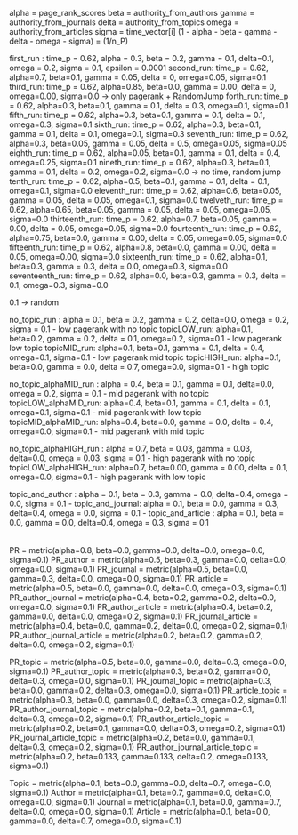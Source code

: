 alpha = page_rank_scores
beta = authority_from_authors
gamma = authority_from_journals
delta = authority_from_topics
omega = authority_from_articles
sigma = time_vector[i]
(1 - alpha - beta - gamma - delta - omega - sigma) = (1/n_P)


first_run : time_p = 0.62, alpha = 0.3, beta = 0.2, gamma = 0.1, delta=0.1, omega = 0.2, sigma = 0.1, epsilon = 0.0001
second_run: time_p = 0.62, alpha=0.7, beta=0.1, gamma = 0.05, delta = 0, omega=0.05, sigma=0.1
third_run: time_p = 0.62,  alpha=0.85, beta=0.0, gamma = 0.00, delta = 0, omega=0.00, sigma=0.0 -> only pagerank + RandomJump
forth_run: time_p = 0.62,  alpha=0.3, beta=0.1, gamma = 0.1, delta = 0.3, omega=0.1, sigma=0.1
fifth_run: time_p = 0.62,  alpha=0.3, beta=0.1, gamma = 0.1, delta = 0.1, omega=0.3, sigma=0.1
sixth_run: time_p = 0.62,  alpha=0.3, beta=0.1, gamma = 0.1, delta = 0.1, omega=0.1, sigma=0.3
seventh_run: time_p = 0.62,  alpha=0.3, beta=0.05, gamma = 0.05, delta = 0.5, omega=0.05, sigma=0.05
eighth_run: time_p = 0.62,  alpha=0.05, beta=0.1, gamma = 0.1, delta = 0.4, omega=0.25, sigma=0.1
nineth_run: time_p = 0.62,  alpha=0.3, beta=0.1, gamma = 0.1, delta = 0.2, omega=0.2, sigma=0.0 -> no time, random jump
tenth_run: time_p = 0.62,  alpha=0.5, beta=0.1, gamma = 0.1, delta = 0.1, omega=0.1, sigma=0.0
eleventh_run: time_p = 0.62,  alpha=0.6, beta=0.05, gamma = 0.05, delta = 0.05, omega=0.1, sigma=0.0
twelveth_run: time_p = 0.62,  alpha=0.65, beta=0.05, gamma = 0.05, delta = 0.05, omega=0.05, sigma=0.0
thirteenth_run: time_p = 0.62,  alpha=0.7, beta=0.05, gamma = 0.00, delta = 0.05, omega=0.05, sigma=0.0
fourteenth_run: time_p = 0.62,  alpha=0.75, beta=0.0, gamma = 0.00, delta = 0.05, omega=0.05, sigma=0.0
fifteenth_run: time_p = 0.62,  alpha=0.8, beta=0.0, gamma = 0.00, delta = 0.05, omega=0.00, sigma=0.0
sixteenth_run: time_p = 0.62,  alpha=0.1, beta=0.3, gamma = 0.3, delta = 0.0, omega=0.3, sigma=0.0
seventeenth_run: time_p = 0.62,  alpha=0.0, beta=0.3, gamma = 0.3, delta = 0.1, omega=0.3, sigma=0.0




0.1 -> random

no_topic_run : alpha = 0.1, beta = 0.2, gamma = 0.2, delta=0.0, omega = 0.2, sigma = 0.1 - low pagerank with no topic
topicLOW_run: alpha=0.1, beta=0.2, gamma = 0.2, delta = 0.1, omega=0.2, sigma=0.1 - low pagerank low topic
topicMID_run: alpha=0.1, beta=0.1, gamma = 0.1, delta = 0.4, omega=0.1, sigma=0.1 - low pagerank mid topic
topicHIGH_run: alpha=0.1, beta=0.0, gamma = 0.0, delta = 0.7, omega=0.0, sigma=0.1 - high topic


no_topic_alphaMID_run : alpha = 0.4, beta = 0.1, gamma = 0.1, delta=0.0, omega = 0.2, sigma = 0.1 - mid pagerank with no topic
topicLOW_alphaMID_run: alpha=0.4, beta=0.1, gamma = 0.1, delta = 0.1, omega=0.1, sigma=0.1 - mid pagerank with low topic
topicMID_alphaMID_run: alpha=0.4, beta=0.0, gamma = 0.0, delta = 0.4, omega=0.0, sigma=0.1 - mid pagerank with mid topic

no_topic_alphaHIGH_run : alpha = 0.7, beta = 0.03, gamma = 0.03, delta=0.0, omega = 0.03, sigma = 0.1 - high pagerank with no topic
topicLOW_alphaHIGH_run: alpha=0.7, beta=0.00, gamma = 0.00, delta = 0.1, omega=0.0, sigma=0.1 - high pagerank with low topic


topic_and_author : alpha = 0.1, beta = 0.3, gamma = 0.0, delta=0.4, omega = 0.0, sigma = 0.1 -
topic_and_journal: alpha = 0.1, beta = 0.0, gamma = 0.3, delta=0.4, omega = 0.0, sigma = 0.1 -
topic_and_article   : alpha = 0.1, beta = 0.0, gamma = 0.0, delta=0.4, omega = 0.3, sigma = 0.1




######
PR = metric(alpha=0.8, beta=0.0, gamma=0.0, delta=0.0, omega=0.0, sigma=0.1)
PR_author = metric(alpha=0.5, beta=0.3, gamma=0.0, delta=0.0, omega=0.0, sigma=0.1)
PR_journal = metric(alpha=0.5, beta=0.0, gamma=0.3, delta=0.0, omega=0.0, sigma=0.1)
PR_article = metric(alpha=0.5, beta=0.0, gamma=0.0, delta=0.0, omega=0.3, sigma=0.1)
PR_author_journal = metric(alpha=0.4, beta=0.2, gamma=0.2, delta=0.0, omega=0.0, sigma=0.1)
PR_author_article = metric(alpha=0.4, beta=0.2, gamma=0.0, delta=0.0, omega=0.2, sigma=0.1)
PR_journal_article = metric(alpha=0.4, beta=0.0, gamma=0.2, delta=0.0, omega=0.2, sigma=0.1)
PR_author_journal_article = metric(alpha=0.2, beta=0.2, gamma=0.2, delta=0.0, omega=0.2, sigma=0.1)


PR_topic = metric(alpha=0.5, beta=0.0, gamma=0.0, delta=0.3, omega=0.0, sigma=0.1)
PR_author_topic = metric(alpha=0.3, beta=0.2, gamma=0.0, delta=0.3, omega=0.0, sigma=0.1)
PR_journal_topic = metric(alpha=0.3, beta=0.0, gamma=0.2, delta=0.3, omega=0.0, sigma=0.1)
PR_article_topic = metric(alpha=0.3, beta=0.0, gamma=0.0, delta=0.3, omega=0.2, sigma=0.1)
PR_author_journal_topic = metric(alpha=0.2, beta=0.1, gamma=0.1, delta=0.3, omega=0.2, sigma=0.1)
PR_author_article_topic = metric(alpha=0.2, beta=0.1, gamma=0.0, delta=0.3, omega=0.2, sigma=0.1)
PR_journal_article_topic = metric(alpha=0.2, beta=0.0, gamma=0.1, delta=0.3, omega=0.2, sigma=0.1)
PR_author_journal_article_topic = metric(alpha=0.2, beta=0.133, gamma=0.133, delta=0.2, omega=0.133, sigma=0.1)


Topic = metric(alpha=0.1, beta=0.0, gamma=0.0, delta=0.7, omega=0.0, sigma=0.1)
Author = metric(alpha=0.1, beta=0.7, gamma=0.0, delta=0.0, omega=0.0, sigma=0.1)
Journal = metric(alpha=0.1, beta=0.0, gamma=0.7, delta=0.0, omega=0.0, sigma=0.1)
Article = metric(alpha=0.1, beta=0.0, gamma=0.0, delta=0.7, omega=0.0, sigma=0.1)

